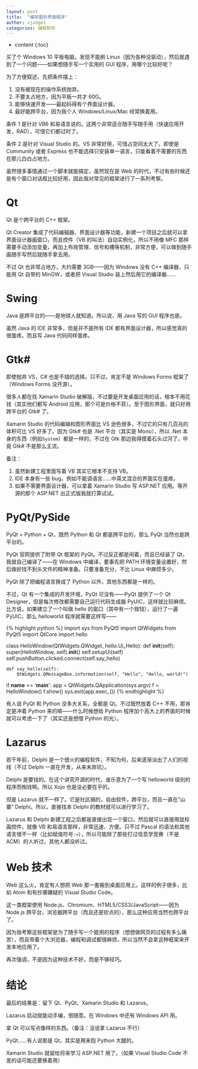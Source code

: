```yaml
---
layout: post
title:  "编写图形界面程序"
author: vjudge1
categories: 编程软件
---
```

* content
{:toc}

买了个 Windows 10 平板电脑，发现不能刷 Linux（因为各种没驱动），然后就遇到了一个问题——如果想随手写一个实用的 GUI 程序，用哪个比较好呢？




为了方便叙述，先把条件摆上：

1. 没有被现在的操作系统抛弃。
2. 不要太占地方，因为平板一共才 60G。
3. 能够快速开发——最起码得有个界面设计器。
4. 最好能跨平台，因为我个人 Windows/Linux/Mac 经常换着用。

条件 1 是针对 VB6 和易语言说的。这两个非常适合随手写随手用（快速应用开发，RAD），可惜它们都过时了。

条件 2 是针对 Visual Studio 的。VS 非常好用，可惜占空间太大了。即使是 Community 或者 Express 也不能选择只安装单一语言，只能看着不需要的东西在那儿白白占地方。

虽然很多事情通过一个脚本就能搞定，虽然现在是 Web 的时代，不过有些时候还是有个窗口对话框比较好用，因此我对常见的框架进行了一系列考察。

# Qt

Qt 是个跨平台的 C++ 框架。

Qt Creator 集成了代码编辑器、界面设计器等功能，新建一个项目之后就可以拿界面设计器画窗口，而且控件（VB 的叫法）自动实例化，所以不用像 MFC 那样需要手动添加变量，再加上布局管理、信号和槽等机制，非常方便，可以做到随手画随手写然后就随手拿去用。

不过 Qt 也非常占地方，大约需要 3GB——因为 Windows 没有 C++ 编译器，只能用 Qt 自带的 MinGW，或者把 Visual Studio 装上然后用它的编译器……

# Swing

Java 是跨平台的——是地球人就知道。所以说，用 Java 写的 GUI 程序也是。

虽然 Java 的 IDE 非常多，但是并不是所有 IDE 都有界面设计器，所以感觉真的很蛋疼。而且写 Java 代码同样蛋疼。

# Gtk#

即使抛弃 VS，C# 也是不错的选择。只不过，肯定不是 Windows Forms 框架了（Windows Forms 没开源）。

很多人都在找 Xamarin Studio 破解版，不过要是开发桌面应用的话，根本不用花钱（其实他们都写 Android 应用，那个可是价格不菲）。至于图形界面，就只好用跨平台的 Gtk# 了。

Xamarin Studio 的代码编辑和图形界面比 VS 逊色很多，不过它的只有几百兆的体积可比 VS 好多了。因为 Gtk# 也是 .Net 平台（其实是 Mono），所以 .Net 本身的东西（例如`System`）都是一样的，不过在 Gtk 那边我得摸着石头过河了，毕竟 Gtk# 不是那么主流。

备注：

1. 虽然新建工程里面写着 VB 其实它根本不支持 VB。
2. IDE 本身有一些 bug，例如不能调语言……中英文混合的界面实在蛋疼。
3. 如果不需要界面设计器，可以拿着 Xamarin Studio 写 ASP.NET 应用。等开源的那个 ASP.NET 出正式版我就打算试试。

# PyQt/PySide

PyQt = Python + Qt，既然 Python 和 Qt 都是跨平台的，那么 PyQt 当然也是跨平台的。

PyQt 官网提供了附带 Qt 框架的 PyQt。不过反正都是闲着，而且已经装了 Qt，我就自己编译了——在 Windows 中编译，要事先把 PATH 环境变量设置好，然后做好找不到头文件的精神准备。只要准备充分，不比 Linux 中麻烦多少。

PyQt 除了把编程语言换成了 Python 以外，其他东西都是一样的。

不过，Qt 有一个集成的开发环境，PyQt 可没有——PyQt 提供了一个 Qt Designer，但是每次修改都需要自己运行代码生成器 PyUIC，这样就比较麻烦。比方说，如果建立了一个叫做 hello 的窗口（其中有一个按钮），运行了一遍 PyUIC，那么 helloworld 程序就需要这样写——

{% highlight python %}
import sys
from PyQt5 import QtWidgets
from PyQt5 import QtCore
import hello

class HelloWindow(QtWidgets.QWidget, hello.Ui_Hello):
    def __init__(self):
        super(HelloWindow, self).__init__()
        self.setupUi(self)
        self.pushButton.clicked.connect(self.say_hello)

    def say_hello(self):
        QtWidgets.QMessageBox.information(self, "Hello", "Hello, world!")


if __name__ == '__main__':
    app = QtWidgets.QApplication(sys.argv)
    f = HelloWindow()
    f.show()
    sys.exit(app.exec_())
{% endhighlight %}

有人说 PyQt 和 Python 没多大关系，全都是 Qt。不过既然放着 C++ 不用，那肯定是冲着 Python 来的嘛——什么时候想给 Python 程序加个高大上的界面的时候就可以考虑一下了（其实还是想借 Python 的光）。

# Lazarus

若干年前，Delphi 是一个很火的编程软件，不知为何，后来逐渐淡出了人们的视线（不过 Delphi 一直在开发，从来未弃坑）。

Delphi 是要钱的。在这个讲究开源的时代，谁乐意为了一个写 helloworld 级别的程序而掏钱啊。所以 Xojo 也是没必要在乎的。

但是 Lazarus 就不一样了。它是社区搞的，自由软件，跨平台，而且一直在“山寨” Delphi。所以，直接找本 Delphi 的教材就可以进行学习了。

Lazarus 和 Delphi 新建工程之后都是直接出现一个窗口，然后就可以直接用鼠标画控件，就像 VB 和易语言那样，非常迅速、方便。只不过 Pascal 的语法和其他语言很不一样（比如赋值符号`:=`），所以可能除了那些打过信息学竞赛（不是 ACM）的人听过，其他人都没听过。

# Web 技术

Web 这么火，肯定有人想把 Web 那一套搬到桌面应用上。这样的例子很多，比如 Atom 和有抄袭嫌疑的 Visual Studio Code。

这一类框架使用 Node.js、Chromium、HTML5/CSS3/JavaScript——因为 Node.js 跨平台，浏览器跨平台（而且还是钦点的），那么这种应用当然也跨平台了。

因为我考察这些框架是为了随手写一个能用的程序（想想做网页的过程有多么痛苦），而且带着个大浏览器，编程和调试都很麻烦，所以当然不会拿这种框架来开发本地应用了。

再次强调，不是因为这种技术不好，而是不够轻巧。

# 结论

最后的结果是：留下 Qt、PyQt、Xamarin Studio 和 Lazarus。

Lazarus 启动就能动手编，很随意。在 Windows 中还有 Windows API 用。

拿 Qt 可以写点像样的东西。（备注：没说拿 Lazarus 不行）

PyQt……有人说那是 Qt，其实是用来抱 Python 大腿的。

Xamarin Studio 就留给将来学习 ASP.NET 用了。（如果 Visual Studio Code 不差的话可能还要换着用）
